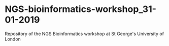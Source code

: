 # NGS-bioinformatics-workshop_31-01-2019
Repository of the NGS Bioinformatics workshop at St George's University of London

